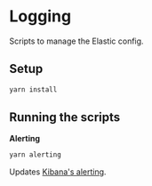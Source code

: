 # Logging

Scripts to manage the Elastic config.

## Setup

```bash
yarn install
```

## Running the scripts

**Alerting**

```bash
yarn alerting
```

Updates [Kibana's alerting](https://www.elastic.co/guide/en/kibana/master/alerting-apis.html).

